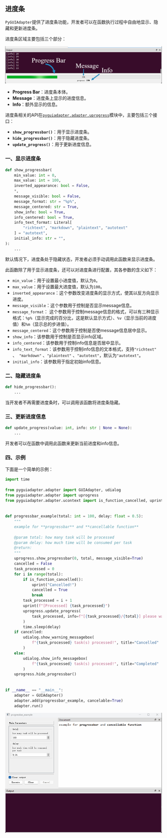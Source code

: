 ## 进度条

`PyGUIAdapter`提供了进度条功能，开发者可以在函数执行过程中自由地显示、隐藏和更新进度条。

进度条区域主要包括三个部分：

<img src="../images/progressbar.png" />

- **Progress Bar**：进度条本体。
- **Message**：进度条上显示的进度信息。
- **Info**：额外显示的信息。



进度条相关的API在[`pyguiadapter.adapter.uprogress`]()模块中，主要包括三个接口：

- **`show_progressbar()`**：用于显示进度条。
- **`hide_progressbar()`**：用于隐藏进度条。
- **`update_progress()`**：用于更新进度信息。



### 一、显示进度条

```python
def show_progressbar(
    min_value: int = 0,
    max_value: int = 100,
    inverted_appearance: bool = False,
    *,
    message_visible: bool = False,
    message_format: str = "%p%",
    message_centered: str = True,
    show_info: bool = True,
    info_centered: bool = True,
    info_text_format: Literal[
        "richtext", "markdown", "plaintext", "autotext"
    ] = "autotext",
    initial_info: str = "",
):
    ...
```

默认情况下，进度条处于隐藏状态，开发者必须手动调用此函数来显示进度条。

此函数除了用于显示进度条，还可以对进度条进行配置，其各参数的含义如下：

- `min_value`：用于设置最小进度值，默认为`0`。
- `max_value`：用于设置最大进度值，默认为`100`。
- `inverted_appearance`：这个参数改变进度条的显示方式，使其以反方向显示进度。
- `message_visible`：这个参数用于控制是否显示message信息。
- `message_format`： 这个参数用于控制message信息的格式，可以有三种显示格式：`%p%`（显示完成的百分比，这是默认显示方式）、`%v`（显示当前的进度值）和`%m`（显示总的步进值）。
- `message_centered`：这个参数用于控制是否使message信息居中显示。
- `show_info`：该参数用于控制是否显示info区域。
- `info_centered`：该参数用于控制info信息是否居中显示。
- `info_text_format`：该参数用于控制info信息的文本格式，支持`"richtext"` 、` "markdown"` 、`"plaintext"` 、`"autotext"`，默认为`"autotext"`。
- `initial_info`：该参数用于指定初始info信息。



### 二、隐藏进度条

```python
def hide_progressbar():
    ...
```

当开发者不再需要进度条时，可以调用该函数将进度条隐藏。



### 三、更新进度信息

```python
def update_progress(value: int, info: str | None = None):
    ...
```

开发者可以在函数中调用此函数来更新当前进度和info信息。



### 四、示例

下面是一个简单的示例：

```python
import time

from pyguiadapter.adapter import GUIAdapter, udialog
from pyguiadapter.adapter import uprogress
from pyguiadapter.adapter.ucontext import is_function_cancelled, uprint


def progressbar_example(total: int = 100, delay: float = 0.5):
    """
    example for **progressbar** and **cancellable function**

    @param total: how many task will be processed
    @param delay: how much time will be consumed per task
    @return:
    """
    uprogress.show_progressbar(0, total, message_visible=True)
    cancelled = False
    task_processed = 0
    for i in range(total):
        if is_function_cancelled():
            uprint("Cancelled!")
            cancelled = True
            break
        task_processed = i + 1
        uprint(f"[Processed] {task_processed}")
        uprogress.update_progress(
            task_processed, info=f"[{task_processed}/{total}] please wait..."
        )
        time.sleep(delay)
    if cancelled:
        udialog.show_warning_messagebox(
            f"{task_processed} task(s) processed!", title="Cancelled"
        )
    else:
        udialog.show_info_messagebox(
            f"{task_processed} task(s) processed!", title="Completed"
        )
    uprogress.hide_progressbar()


if __name__ == "__main__":
    adapter = GUIAdapter()
    adapter.add(progressbar_example, cancelable=True)
    adapter.run()

```



<img src="../images/progressbar_example.gif" />
